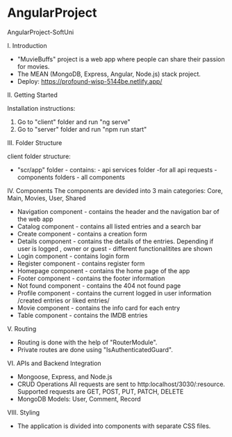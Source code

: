 # AngularProject
AngularProject-SoftUni


I. Introduction

- "MuvieBuffs" project is a web app where people can share their passion for movies.
- The MEAN (MongoDB, Express, Angular, Node.js) stack project.
 - Deploy: 
        https://profound-wisp-5144be.netlify.app/


II. Getting Started

Installation instructions:
1. Go to "client" folder and run "ng serve"
2. Go to "server" folder and run "npm run start"

III. Folder Structure

client folder structure:
- "scr/app" folder - contains:
        - api services folder -for all api requests
        - components folders - all components

IV. Components
The components are devided into 3 main categories: Core, Main, Movies, User, Shared
- Navigation component - contains the header and the navigation bar of the web app
- Catalog component - contains all listed entries and a search bar
- Create component - contains a creation form
- Details component - contains the details of the entries. Depending if user is logged , owner or guest - different functionalitites are shown
- Login component - contains login form
- Register component - contains register form
- Homepage component - contains the home page of the app
- Footer component - contains the footer information
- Not found component - contains the 404 not found page
- Profile component - contains the current logged in user information /created entries or liked entries/
- Movie component - contains the info card for each entry 
- Table component - contains the IMDB entries


V. Routing
- Routing is done with the help of "RouterModule".
- Private routes are done using "IsAuthenticatedGuard".



VI. APIs and Backend Integration
- Mongoose, Express, and Node.js
- CRUD Operations
All requests are sent to http:localhost/3030/:resource. Supported requests are GET, POST, PUT, PATCH, DELETE
- MongoDB Models: User, Comment, Record

VIII. Styling
- The application is divided into components with separate CSS files.
